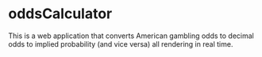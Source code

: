 # oddsCalculator

This is a web application that converts American gambling odds to decimal odds to implied probability (and vice versa) all rendering in real time.


